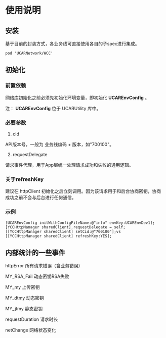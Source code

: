 使用说明
========

安装
----

基于目前的封装方式，各业务线可直接使用各自的子spec进行集成。

``` {.sourceCode .ruby}
pod 'UCARNetwork/WCC'
```

初始化
------

### 前置依赖

网络库初始化之前必须先初始化环境变量，即初始化 **UCAREnvConfig** 。

注： **UCAREnvConfig** 位于 UCARUtility 库中。

### 必要参数

1.  cid

API版本号，一般为 业务线编码 + 版本，如"700100"。

2.  requestDelegate

请求事件代理，用于App层统一处理请求成功和失败的通用逻辑。

### 关于refreshKey

建议在 httpClient
初始化之后立刻调用。因为该请求用于和后台协商密钥，协商成功之前不会与后台进行任何通信。

### 示例

``` {.sourceCode .objc}
[UCAREnvConfig initWithConfigFileName:@"info" envKey:UCAREnvDev1];
[YCCHttpManager sharedClient].requestDelegate = self;
[[YCCHttpManager sharedClient] setCid:@"700100"];vs
[[YCCHttpManager sharedClient] refreshKey:YES];
```

内部统计的一些事件
------------------

httpError 所有请求错误（含业务错误）

MY\_RSA\_Fail 动态密钥RSA失败

MY\_my 上传密钥

MY\_dtmy 动态密钥

MY\_jtmy 静态密钥

requestDuration 请求时长

netChange 网络状态变化
